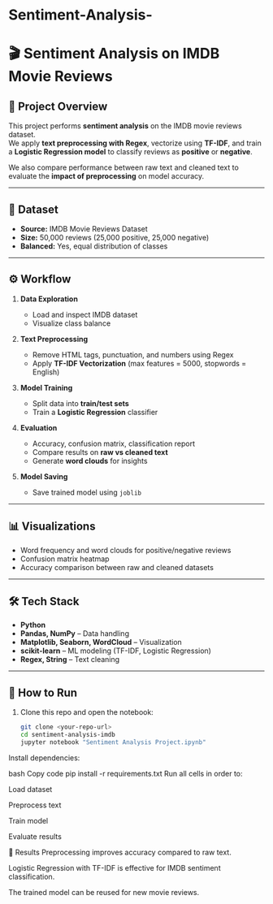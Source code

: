 # Sentiment-Analysis-
# 🎬 Sentiment Analysis on IMDB Movie Reviews  

## 📌 Project Overview  
This project performs **sentiment analysis** on the IMDB movie reviews dataset.  
We apply **text preprocessing with Regex**, vectorize using **TF-IDF**, and train a **Logistic Regression model** to classify reviews as **positive** or **negative**.  

We also compare performance between raw text and cleaned text to evaluate the **impact of preprocessing** on model accuracy.  

---

## 📂 Dataset  
- **Source:** IMDB Movie Reviews Dataset  
- **Size:** 50,000 reviews (25,000 positive, 25,000 negative)  
- **Balanced:** Yes, equal distribution of classes  

---

## ⚙️ Workflow  

1. **Data Exploration**  
   - Load and inspect IMDB dataset  
   - Visualize class balance  

2. **Text Preprocessing**  
   - Remove HTML tags, punctuation, and numbers using Regex  
   - Apply **TF-IDF Vectorization** (max features = 5000, stopwords = English)  

3. **Model Training**  
   - Split data into **train/test sets**  
   - Train a **Logistic Regression** classifier  

4. **Evaluation**  
   - Accuracy, confusion matrix, classification report  
   - Compare results on **raw vs cleaned text**  
   - Generate **word clouds** for insights  

5. **Model Saving**  
   - Save trained model using `joblib`  

---

## 📊 Visualizations  
- Word frequency and word clouds for positive/negative reviews  
- Confusion matrix heatmap  
- Accuracy comparison between raw and cleaned datasets  

---

## 🛠️ Tech Stack  
- **Python**  
- **Pandas, NumPy** – Data handling  
- **Matplotlib, Seaborn, WordCloud** – Visualization  
- **scikit-learn** – ML modeling (TF-IDF, Logistic Regression)  
- **Regex, String** – Text cleaning  

---

## 🚀 How to Run  

1. Clone this repo and open the notebook:  
   ```bash
   git clone <your-repo-url>
   cd sentiment-analysis-imdb
   jupyter notebook "Sentiment Analysis Project.ipynb"
Install dependencies:

bash
Copy code
pip install -r requirements.txt
Run all cells in order to:

Load dataset

Preprocess text

Train model

Evaluate results

📌 Results
Preprocessing improves accuracy compared to raw text.

Logistic Regression with TF-IDF is effective for IMDB sentiment classification.

The trained model can be reused for new movie reviews.

